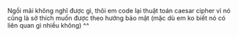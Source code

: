 Ngồi mãi không nghĩ được gì, thôi em code lại thuật toán caesar cipher vì nó cũng là sở thích muốn được theo hướng bảo mật
(mặc dù em ko biết nó có liên quan gì nhiều không)
^^
